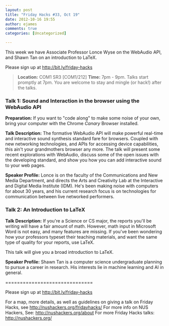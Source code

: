 ```yaml
---
layout: post
title: "Friday Hacks #33, Oct 19"
date: 2012-10-16 19:55
author: ejames
comments: true
categories: [Uncategorized]

---
```

This week we have Associate Professor Lonce Wyse on the WebAudio API, and Shawn Tan on an introduction to LaTeX.

Please sign up at <a href="http://bit.ly/friday-hacks">http://bit.ly/friday-hacks</a>

<blockquote><strong>Location:</strong> COM1 SR3 [COM1/212]
<strong>Time:</strong> 7pm - 9pm. 
Talks start promptly at 7pm. You are welcome to stay and mingle (or hack!) after the talks.</blockquote>

<h3>Talk 1: Sound and Interaction in the browser using the WebAudio API</h3>

<strong>Preparation:</strong>
If you want to "code along" to make some noise of your own, bring your computer with the Chrome *Canary* Browser installed. 

<strong>Talk Description:</strong>
The formative WebAudio API will make powerful real-time and interactive sound synthesis standard fare for browsers. Coupled with new networking technologies, and APIs for accessing device capabilities, this ain't your grandmothers browser any more. The talk will present some recent explorations with WebAudio, discuss some of the open issues with the developing standard, and show you how you can add interactive sound to your web pages.

<strong>Speaker Profile:</strong>
Lonce is on the faculty of the Communications and New Media Department, and directs the Arts and Creativity Lab at the Interactive and Digital Media Institute (IDM). He's been making noise with computers for about 30 years, and his current research focus is on technologies for communication between live networked performers. 

<h3>Talk 2: An Introduction to LaTeX</h3>

<strong>Talk Description:</strong>
If you're a Science or CS major, the reports you'll be writing will have a fair amount of math. However, math input in Microsoft Word is not easy, and many features are missing. If you've been wondering how your professors typeset their teaching materials, and want the same type of quality for your reports, use LaTeX.

This talk will give you a broad introduction to LaTeX.

<strong>Speaker Profile:</strong>
Shawn Tan is a computer science undergraduate planning to pursue a career in research. His interests lie in machine learning and AI in general.

==============================
 
Please sign up at <a href="http://bit.ly/friday-hacks">http://bit.ly/friday-hacks</a>
 
For a map, more details, as well as guidelines on giving a talk on Friday Hacks, see <a href="/fridayhacks/">http://nushackers.org/fridayhacks/</a>
For more info on NUS Hackers, See: <a href="/about">http://nushackers.org/about</a>
For more Friday Hacks talks: <a href="/">http://nushackers.org/</a>
